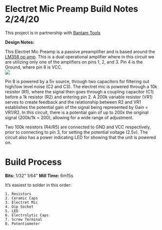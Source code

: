 # Electret Mic Preamp Build Notes 2/24/20

This project is in partnership with [Bantam Tools](https://www.bantamtools.com)

**Design Notes:**

This Electret Mic Preamp is a passive preamplifier and is based around the [LM358 op amp](https://www.ti.com/product/LM358).  This is a dual operational amplifier where in this circuit we are utilizing only one of the amplifiers on pins 1, 2, and 3.  Pin 4 is the Ground, where pin 8 is VCC.  
![](https://i.imgur.com/hkirKNo.png)

Pin 8 is powered by a 5v source, through two capacitors for filtering out high/low level noise (C2 and C3).  The electret mic is powered through a 10k resistor (R1), where the signal then goes through a coupling capacitor (C1) before a 1k resistor (R2) and entering pin 2.  A 200k variable resistor (VR1) serves to create feedback and the relationship between R2 and VR1 establishes the potential gain of the signal being represented by Gain = VR1/R2.  In this circuit, there is a potential gain of up to 200x the original signal (200k/1k = 200), allowing for a wide range of adjustment.

Two 100k resistors (R4/R5) are connected to GND and VCC respectively, prior to connecting to pin 3, for setting the potential voltage (2.5v). The circuit also has a power indicating LED for showing that the unit is powered on.

# Build Process
**Bits:**
1/32”
1/64”
**Mill Time:**
6m15s

It’s easiest to solder in this order:
```
1. Resistors
2. Ceramic Caps
3. Electret Mic
4. Dip Socket
5. LED
6. Electrolytic Caps
7. Screw Terminal
8. Potentiometer
```
